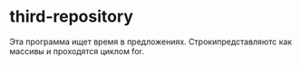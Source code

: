 # third-repository 
Эта программа ищет время в предложениях. Строкипредставляютс как массивы  и проходятся циклом  for.
